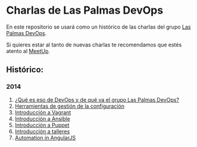 # Charlas de Las Palmas DevOps

En este repositorio se usará como un histórico de las charlas del grupo [Las Palmas DevOps](https://groups.google.com/forum/#!forum/laspalmas-devops).

Si quieres estar al tanto de nuevas charlas te recomendamos que estés atento al [MeetUp](http://www.meetup.com/Las-Palmas-DevOps/).

## Histórico:

### 2014
1. [¿Qué es eso de DevOps y de qué va el grupo Las Palmas DevOps?](20140205/README.md)
1. [Herramientas de gestión de la configuración](20140305/README.md)
1. [Introducción a Vagrant](20140402/README.md)
1. [Introducción a Ansible](20140507/README.md)
1. [Introducción a Puppet](20140604/README.md)
1. [Introducción a talleres](20141203/README.md) 
1. [Automation in AngularJS](20150212/README.md) 

